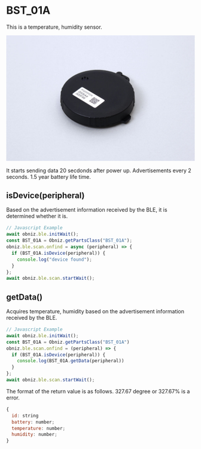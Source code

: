 # BST_01A
This is a temperature, humidity sensor.

![](./image.jpg)

It starts sending data 20 secdonds after power up.
Advertisements every 2 seconds.
1.5 year battery life time.


## isDevice(peripheral)

Based on the advertisement information received by the BLE, it is determined whether it is.

```javascript
// Javascript Example
await obniz.ble.initWait();
const BST_01A = Obniz.getPartsClass("BST_01A");
obniz.ble.scan.onfind = async (peripheral) => {
  if (BST_01A.isDevice(peripheral)) {
    console.log("device found");
  }
};
await obniz.ble.scan.startWait();

```


## getData()

Acquires temperature, humidity based on the advertisement information received by the BLE.

```javascript
// Javascript Example
await obniz.ble.initWait();
const BST_01A = Obniz.getPartsClass("BST_01A")
obniz.ble.scan.onfind = (peripheral) => {
  if (BST_01A.isDevice(peripheral)) {
    console.log(BST_01A.getData(peripheral)) 
  }
};
await obniz.ble.scan.startWait();
```

The format of the return value is as follows.
327.67 degree or 327.67% is a error.

```javascript
{
  id: string
  battery: number;
  temperature: number;
  humidity: number;
}
```


